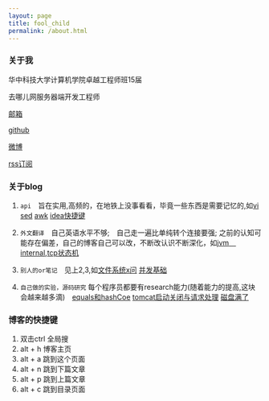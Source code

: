 ```yaml
---
layout: page
title: fool_child
permalink: /about.html
---
```


### 关于我

华中科技大学计算机学院卓越工程师班15届

去哪儿网服务器端开发工程师

<a href="mailto:lcj1992@hotmail.com">邮箱</a> 

[github](http://github.com/lcj1992/)
 
[微博](http://weibo.com/u/1825339361) 

[rss订阅](http://foolchild.cn/feed.xml)

### 关于blog

1. `api`　旨在实用,高频的，在地铁上没事看看，毕竟一些东西是需要记忆的,如[vi](/2015/12/27/vi)  [sed](/2015/12/26/sed) [awk](/2015/12/25/awk) [idea快捷键](2015/11/25/ideaShortCut)

2. `外文翻译`　自己英语水平不够;　自己走一遍比单纯转个连接要强; 之前的认知可能存在偏差，自己的博客自己可以改，不断改认识不断深化，如[jvm　internal](/2015/09/03/jvm_internal),[tcp状态机](/2015/12/25/tcpFSM)

3.  `别人的or笔记`　见上2,3,如[文件系统x问](/2016/01/07/fileSysQA) [并发基础](/2015/11/25/concurrent)

4.  `自己做的实验，源码研究` 每个程序员都要有research能力(随着能力的提高,这块会越来越多滴)　[equals和hashCoe](/2016/03/10/equals_hashcode) [tomcat启动关闭与请求处理](/2016/04/26/tomcat_source) [磁盘满了](/2015/12/17/diskFull)　

### 博客的快捷键

1.  双击ctrl 全局搜
2.  alt + h 博客主页
3.  alt + a 跳到这个页面
4.  alt + n 跳到下篇文章
5.  alt + p 跳到上篇文章
6.  alt + c 跳到目录页面